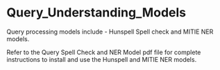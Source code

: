 # Query_Understanding_Models
Query processing models include - Hunspell Spell check and MITIE NER models.

Refer to the Query Spell Check and NER Model pdf file for complete instructions to install and use the Hunspell and MITIE NER models.

